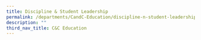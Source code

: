 ```yaml
---
title: Discipline & Student Leadership
permalink: /departments/CandC-Education/discipline-n-student-leadership
description: ""
third_nav_title: C&C Education
---
```

